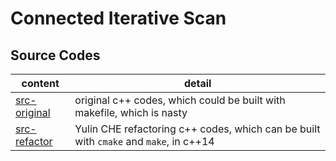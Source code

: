 # Connected Iterative Scan
## Source Codes

content | detail
--- | ---
[src-original](src-original) | original c++ codes, which could be built with makefile, which is nasty
[src-refactor](src-refactor) | Yulin CHE refactoring c++ codes, which can be built with `cmake` and `make`, in c++14